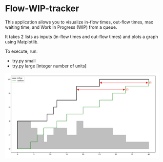 # Flow-WIP-tracker
This application allows you to visualize in-flow times, out-flow times, max waiting time, and Work In Progress (WIP) from a queue. 

It takes 2 lists as inputs (in-flow times and out-flow times) and plots a graph using Matplotlib.

To execute, run:
- try.py small
- try.py large [integer number of units]

![alt text](https://github.com/Jorbnc/Flow-WIP-tracker/blob/master/inout.png?raw=true)
